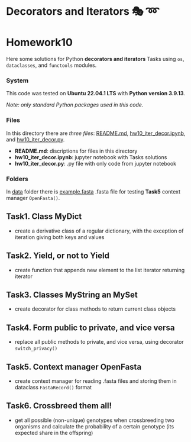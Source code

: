 # Decorators and Iterators :performing_arts: :loop:

# Homework10

Here some solutions for Python **decorators and iterators** Tasks using `os`, `dataclasses`, and `functools` modules.

### System
This code was tested on **Ubuntu 22.04.1 LTS** with **Python version 3.9.13**.

*Note: only standard Python packages used in this code.*

### Files
In this directory there are *three files*: [README.md](./README.md), [hw10_iter_decor.ipynb](./hw10_iter_decor.ipynb), and [hw10_iter_decor.py](./hw10_iter_decor.py).

- **README.md**: discriptions for files in this directory 
- **hw10_iter_decor.ipynb**: jupyter notebook with Tasks solutions
- **hw10_iter_decor.py**: .py file with only code from jupyter notebook

### Folders

In [data](./data) folder there is [example.fasta](./data/example.fasta) .fasta file for testing **Task5** context manager `OpenFasta()`.

## Task1. Class MyDict

- create a derivative class of a regular dictionary, with the exception of iteration giving both keys and values

## Task2. Yield, or not to Yield

- create function that appends new element to the list iterator returning iterator

## Task3. Classes MyString an MySet

- create decorator for class methods to return current class objects 

## Task4. Form public to private, and vice versa

- replace all public methods to private, and vice versa, using decorator `switch_privacy()`

## Task5. Context manager OpenFasta

- create context manager for reading .fasta files and storing them in dataclass `FastaRecord()` format

## Task6. Crossbreed them all!

- get all possible (non-unique) genotypes when crossbreeding two organisms and calculate the probability of a certain genotype (its expected share in the offspring)
